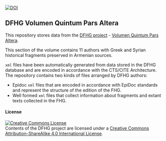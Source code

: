 [![DOI](https://zenodo.org/badge/90873630.svg)](https://zenodo.org/badge/latestdoi/90873630)

## DFHG Volumen Quintum Pars Altera

This repository stores data from the [DFHG project](http://www.dfhg-project.org/) - [Volumen Quintum Pars Altera](http://www.dfhg-project.org/DFHG/index.php?volume=Volumen%20quintum%20pars%20altera#).

This section of the volume contains 11 authors with Greek and Syrian historical fragments preserved in Armenian sources.

`xml` files have been automatically generated from data stored in the DFHG database and are encoded in accordance with the CTS/CITE Architecture.
The repository contains two kinds of files arranged by DFHG authors:
* Epidoc `xml` files that are encoded in accordance with EpiDoc standards and represent the structure of the edition of the FHG.
* Well formed `xml` files that collect information about fragments and extant texts collected in the FHG.

#### License

<a rel="license" href="http://creativecommons.org/licenses/by-sa/4.0/"><img alt="Creative Commons License" style="border-width:0" src="https://i.creativecommons.org/l/by-sa/4.0/88x31.png" /></a><br />Contents of the DFHG project are licensed under a <a rel="license" href="http://creativecommons.org/licenses/by-sa/4.0/">Creative Commons Attribution-ShareAlike 4.0 International License</a>.
